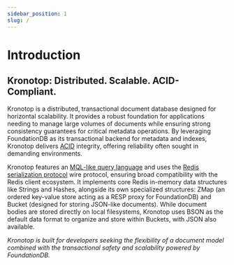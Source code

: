 ```yaml
---
sidebar_position: 1
slug: /
---
```


# Introduction

## Kronotop: Distributed. Scalable. ACID-Compliant.

Kronotop is a distributed, transactional document database designed for horizontal scalability. It provides a robust foundation for applications needing to manage large volumes of documents while ensuring strong consistency guarantees for critical metadata operations. By leveraging FoundationDB as its transactional backend for metadata and indexes, Kronotop delivers [ACID](https://apple.github.io/foundationdb/developer-guide.html#transaction-basics) integrity, offering reliability often sought in demanding environments.

Kronotop features an [MQL-like query language](https://www.mongodb.com/docs/manual/reference/operator/) and uses the [Redis serialization protocol](https://redis.io/docs/latest/develop/reference/protocol-spec/) wire protocol, ensuring broad compatibility with the Redis client ecosystem. It implements core Redis in-memory data structures like Strings and Hashes, alongside its own specialized structures: ZMap (an ordered key-value store acting as a RESP proxy for FoundationDB) and Bucket (designed for storing
JSON-like documents). While document bodies are stored directly on local filesystems, Kronotop uses BSON as the default 
data format to organize and store within Buckets, with JSON also available.

*Kronotop is built for developers seeking the flexibility of a document model combined with the transactional safety and scalability powered by FoundationDB.*

